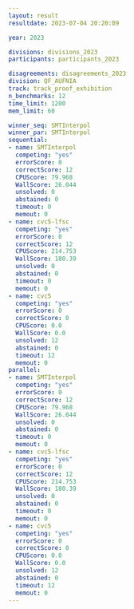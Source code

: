 ```yaml
---
layout: result
resultdate: 2023-07-04 20:20:09

year: 2023

divisions: divisions_2023
participants: participants_2023

disagreements: disagreements_2023
division: QF_AUFNIA
track: track_proof_exhibition
n_benchmarks: 12
time_limit: 1200
mem_limit: 60

winner_seq: SMTInterpol
winner_par: SMTInterpol
sequential:
- name: SMTInterpol
  competing: "yes"
  errorScore: 0
  correctScore: 12
  CPUScore: 79.968
  WallScore: 26.044
  unsolved: 0
  abstained: 0
  timeout: 0
  memout: 0
- name: cvc5-lfsc
  competing: "yes"
  errorScore: 0
  correctScore: 12
  CPUScore: 214.753
  WallScore: 180.39
  unsolved: 0
  abstained: 0
  timeout: 0
  memout: 0
- name: cvc5
  competing: "yes"
  errorScore: 0
  correctScore: 0
  CPUScore: 0.0
  WallScore: 0.0
  unsolved: 12
  abstained: 0
  timeout: 12
  memout: 0
parallel:
- name: SMTInterpol
  competing: "yes"
  errorScore: 0
  correctScore: 12
  CPUScore: 79.968
  WallScore: 26.044
  unsolved: 0
  abstained: 0
  timeout: 0
  memout: 0
- name: cvc5-lfsc
  competing: "yes"
  errorScore: 0
  correctScore: 12
  CPUScore: 214.753
  WallScore: 180.39
  unsolved: 0
  abstained: 0
  timeout: 0
  memout: 0
- name: cvc5
  competing: "yes"
  errorScore: 0
  correctScore: 0
  CPUScore: 0.0
  WallScore: 0.0
  unsolved: 12
  abstained: 0
  timeout: 12
  memout: 0
---
```

